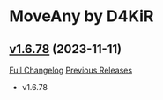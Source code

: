 # MoveAny by D4KiR

## [v1.6.78](https://github.com/d4kir92/MoveAny/tree/v1.6.78) (2023-11-11)
[Full Changelog](https://github.com/d4kir92/MoveAny/compare/v1.6.77...v1.6.78) [Previous Releases](https://github.com/d4kir92/MoveAny/releases)

- v1.6.78  
